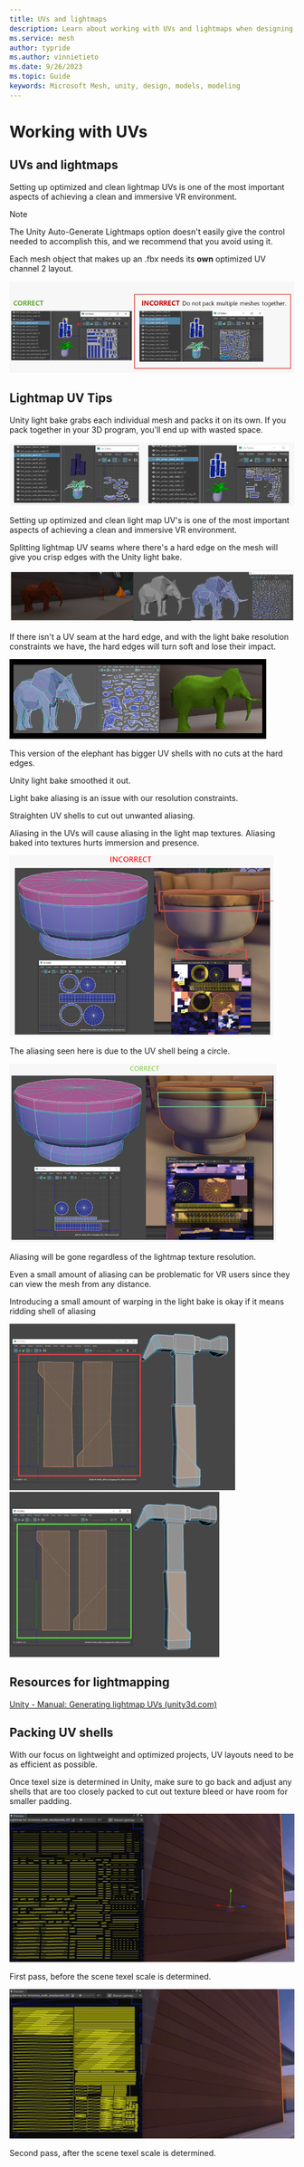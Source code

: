```yaml
---
title: UVs and lightmaps
description: Learn about working with UVs and lightmaps when designing for Mesh.
ms.service: mesh
author: typride
ms.author: vinnietieto
ms.date: 9/26/2023
ms.topic: Guide
keywords: Microsoft Mesh, unity, design, models, modeling
---
```


# Working with UVs

## UVs and lightmaps

Setting up optimized and clean lightmap UVs is one of the most important aspects of achieving a clean and immersive VR environment.

>[!Note] 
>The Unity Auto-Generate Lightmaps option doesn't easily give the control needed to accomplish this, and we recommend that you avoid using it.

Each mesh object that makes up an .fbx needs its **own** optimized UV channel 2 layout.

![A screenshot of the correct vs. incorrect UV channel layouts](../../media/3d-design-performance-guide/image015.png)

## Lightmap UV Tips

Unity light bake grabs each individual mesh and packs it on its own. If you pack together in your 3D program, you'll end up with wasted space.

![A screenshot of the lightmaps](../../media/3d-design-performance-guide/image016.png)

Setting up optimized and clean light map UV's is one of the most important aspects of achieving a clean and immersive VR environment.

Splitting lightmap UV seams where there's a hard edge on the mesh will give you crisp edges with the Unity light bake.

![A screenshot of the resulting 3D objects with splitting lightmap UV seams](../../media/3d-design-performance-guide/image017.png)

If there isn't a UV seam at the hard edge, and with the light bake resolution constraints we have, the hard edges will turn soft and lose their impact.

![A side by side comparison of UV seam at the hard edge](../../media/3d-design-performance-guide/image018.png) 

This version of the elephant has bigger UV shells with no cuts at the hard edges.

Unity light bake smoothed it out.

Light bake aliasing is an issue with our resolution constraints.

Straighten UV shells to cut out unwanted aliasing.

Aliasing in the UVs will cause aliasing in the light map textures. Aliasing baked into textures hurts immersion and presence.

![An image showing the effects of aliasing in UV](../../media/3d-design-performance-guide/image019.png)

The aliasing seen here is due to the UV shell being a circle.

![The correct way of aliasing as shown on the 3D object](../../media/3d-design-performance-guide/image020.png) 

Aliasing will be gone regardless of the lightmap texture resolution.

Even a small amount of aliasing can be problematic for VR users since
they can view the mesh from any distance.

Introducing a small amount of warping in the light bake is okay if it
means ridding shell of aliasing

![Image of a hammer with aliasing](../../media/3d-design-performance-guide/image021.png)
![Image of a hammer with small amount of warming in light bake](../../media/3d-design-performance-guide/image022.png)

## Resources for lightmapping

[Unity - Manual: Generating lightmap UVs
(unity3d.com)](https://docs.unity3d.com/Manual/LightingGiUvs-GeneratingLightmappingUVs.html)

## Packing UV shells

With our focus on lightweight and optimized projects, UV layouts need to be as efficient as possible.

Once texel size is determined in Unity, make sure to go back and adjust any shells that are too closely packed to cut out texture bleed or have
room for smaller padding.

![Image of a textured wall in first pass](../../media/3d-design-performance-guide/image023.png) 

First
pass, before the scene texel scale is determined.

![Image of a textured wall in second pass](../../media/3d-design-performance-guide/image024.png) 

Second pass, after the scene texel scale is determined.